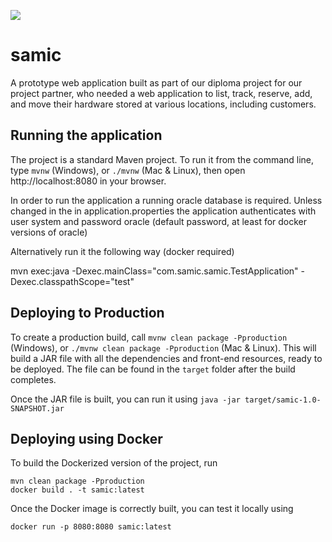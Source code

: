 ![](src/main/resources/META-INF/resources/images/logo_samic.svg)
# samic

A prototype web application built as part of our diploma project for our project partner,
who needed a web application to list, track, reserve, add, and move their hardware stored at various
locations, including customers.

## Running the application

The project is a standard Maven project. To run it from the command line,
type `mvnw` (Windows), or `./mvnw` (Mac & Linux), then open
http://localhost:8080 in your browser.

In order to run the application a running oracle database is required.
Unless changed in the in application.properties the application authenticates with user system and password oracle (default password, at least for docker versions of oracle)

Alternatively run it the following way (docker required) 

mvn exec:java -Dexec.mainClass="com.samic.samic.TestApplication" -Dexec.classpathScope="test"



## Deploying to Production

To create a production build, call `mvnw clean package -Pproduction` (Windows),
or `./mvnw clean package -Pproduction` (Mac & Linux).
This will build a JAR file with all the dependencies and front-end resources,
ready to be deployed. The file can be found in the `target` folder after the build completes.

Once the JAR file is built, you can run it using
`java -jar target/samic-1.0-SNAPSHOT.jar`


## Deploying using Docker

To build the Dockerized version of the project, run

```
mvn clean package -Pproduction
docker build . -t samic:latest
```

Once the Docker image is correctly built, you can test it locally using

```
docker run -p 8080:8080 samic:latest
```
